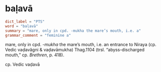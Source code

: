 # baḷavā

``` toml
dict_label = "PTS"
word = "baḷavā"
summary = "mare, only in cpd. -mukha the mare’s mouth, i.e. a"
grammar_comment = "feminine a"
```

mare, only in cpd. *\-mukha* the mare’s mouth, i.e. an entrance to Niraya (cp. Vedic vaḍavâgni & vaḍavāmukha) Thag.1104 (trsl. “abyss\-discharged mouth,” cp. *Brethren*, p. 418).

cp. Vedic vaḍavā

